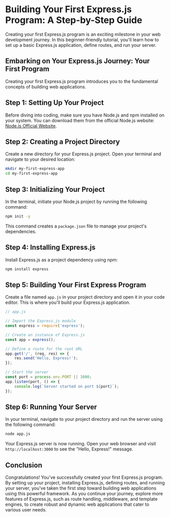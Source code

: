 # Building Your First Express.js Program: A Step-by-Step Guide

Creating your first Express.js program is an exciting milestone in your web development journey. In this beginner-friendly tutorial, you'll learn how to set up a basic Express.js application, define routes, and run your server.

## Embarking on Your Express.js Journey: Your First Program

Creating your first Express.js program introduces you to the fundamental concepts of building web applications.

## Step 1: Setting Up Your Project

Before diving into coding, make sure you have Node.js and npm installed on your system. You can download them from the official Node.js website: [Node.js Official Website](https://nodejs.org/).

## Step 2: Creating a Project Directory

Create a new directory for your Express.js project. Open your terminal and navigate to your desired location:

```sh
mkdir my-first-express-app
cd my-first-express-app
```

## Step 3: Initializing Your Project

In the terminal, initiate your Node.js project by running the following command:

```sh
npm init -y
```

This command creates a `package.json` file to manage your project's dependencies.

## Step 4: Installing Express.js

Install Express.js as a project dependency using npm:

```sh
npm install express
```

## Step 5: Building Your First Express Program

Create a file named `app.js` in your project directory and open it in your code editor. This is where you'll build your Express.js application.

```javascript
// app.js

// Import the Express.js module
const express = require('express');

// Create an instance of Express.js
const app = express();

// Define a route for the root URL
app.get('/', (req, res) => {
    res.send('Hello, Express!');
});

// Start the server
const port = process.env.PORT || 3000;
app.listen(port, () => {
    console.log(`Server started on port ${port}`);
});
```

## Step 6: Running Your Server

In your terminal, navigate to your project directory and run the server using the following command:

```sh
node app.js
```

Your Express.js server is now running. Open your web browser and visit `http://localhost:3000` to see the "Hello, Express!" message.

## Conclusion

Congratulations! You've successfully created your first Express.js program. By setting up your project, installing Express.js, defining routes, and running your server, you've taken the first step toward building web applications using this powerful framework. As you continue your journey, explore more features of Express.js, such as route handling, middleware, and template engines, to create robust and dynamic web applications that cater to various user needs.
